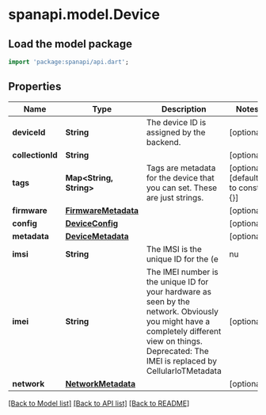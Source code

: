 # spanapi.model.Device

## Load the model package
```dart
import 'package:spanapi/api.dart';
```

## Properties
Name | Type | Description | Notes
------------ | ------------- | ------------- | -------------
**deviceId** | **String** | The device ID is assigned by the backend. | [optional] 
**collectionId** | **String** |  | [optional] 
**tags** | **Map<String, String>** | Tags are metadata for the device that you can set. These are just strings. | [optional] [default to const {}]
**firmware** | [**FirmwareMetadata**](FirmwareMetadata.md) |  | [optional] 
**config** | [**DeviceConfig**](DeviceConfig.md) |  | [optional] 
**metadata** | [**DeviceMetadata**](DeviceMetadata.md) |  | [optional] 
**imsi** | **String** | The IMSI is the unique ID for the (e|nu|whatever)SIM card on your device. This is the primary identifier for your device on the network.  Deprecated: The IMSI is replaced by CellularIoTMetadata | [optional] 
**imei** | **String** | The IMEI number is the unique ID for your hardware as seen by the network. Obviously you might have a completely different view on things.  Deprecated: The IMEI is replaced by CellularIoTMetadata | [optional] 
**network** | [**NetworkMetadata**](NetworkMetadata.md) |  | [optional] 

[[Back to Model list]](../README.md#documentation-for-models) [[Back to API list]](../README.md#documentation-for-api-endpoints) [[Back to README]](../README.md)


